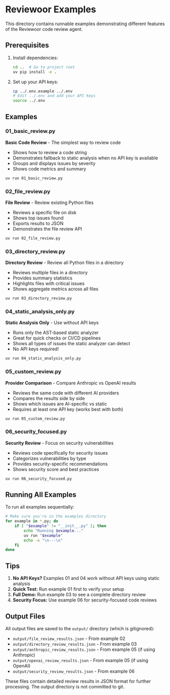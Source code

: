 # Reviewoor Examples

This directory contains runnable examples demonstrating different features of the Reviewoor code review agent.

## Prerequisites

1. Install dependencies:
   ```bash
   cd ..  # Go to project root
   uv pip install -e .
   ```

2. Set up your API keys:
   ```bash
   cp ../.env.example ../.env
   # Edit ../.env and add your API keys
   source ../.env
   ```

## Examples

### 01_basic_review.py
**Basic Code Review** - The simplest way to review code
- Shows how to review a code string
- Demonstrates fallback to static analysis when no API key is available
- Groups and displays issues by severity
- Shows code metrics and summary

```bash
uv run 01_basic_review.py
```

### 02_file_review.py
**File Review** - Review existing Python files
- Reviews a specific file on disk
- Shows top issues found
- Exports results to JSON
- Demonstrates the file review API

```bash
uv run 02_file_review.py
```

### 03_directory_review.py
**Directory Review** - Review all Python files in a directory
- Reviews multiple files in a directory
- Provides summary statistics
- Highlights files with critical issues
- Shows aggregate metrics across all files

```bash
uv run 03_directory_review.py
```

### 04_static_analysis_only.py
**Static Analysis Only** - Use without API keys
- Runs only the AST-based static analyzer
- Great for quick checks or CI/CD pipelines
- Shows all types of issues the static analyzer can detect
- No API keys required!

```bash
uv run 04_static_analysis_only.py
```

### 05_custom_review.py
**Provider Comparison** - Compare Anthropic vs OpenAI results
- Reviews the same code with different AI providers
- Compares the results side by side
- Shows which issues are AI-specific vs static
- Requires at least one API key (works best with both)

```bash
uv run 05_custom_review.py
```

### 06_security_focused.py
**Security Review** - Focus on security vulnerabilities
- Reviews code specifically for security issues
- Categorizes vulnerabilities by type
- Provides security-specific recommendations
- Shows security score and best practices

```bash
uv run 06_security_focused.py
```

## Running All Examples

To run all examples sequentially:

```bash
# Make sure you're in the examples directory
for example in *.py; do
    if [ "$example" != "__init__.py" ]; then
        echo "Running $example..."
        uv run "$example"
        echo -e "\n---\n"
    fi
done
```

## Tips

1. **No API Keys?** Examples 01 and 04 work without API keys using static analysis
2. **Quick Test:** Run example 01 first to verify your setup
3. **Full Demo:** Run example 03 to see a complete directory review
4. **Security Focus:** Use example 06 for security-focused code reviews

## Output Files

All output files are saved to the `output/` directory (which is gitignored):
- `output/file_review_results.json` - From example 02
- `output/directory_review_results.json` - From example 03
- `output/anthropic_review_results.json` - From example 05 (if using Anthropic)
- `output/openai_review_results.json` - From example 05 (if using OpenAI)
- `output/security_review_results.json` - From example 06

These files contain detailed review results in JSON format for further processing. The output directory is not committed to git.